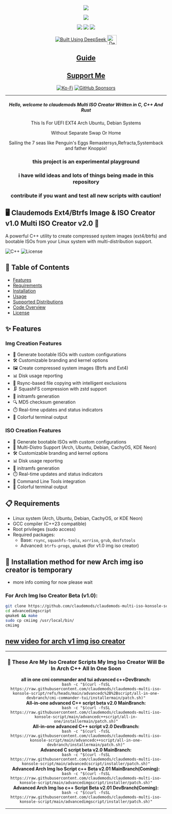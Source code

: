 <p align="center">
<img src="https://i.postimg.cc/JhMRf2RZ/claudemods-03-17-2025.gif">	

<div align="center">

  <a href="https://www.linux.org" target="_blank"><img src="https://img.shields.io/badge/OS-Linux-e06c75?style=for-the-badge&logo=linux" /></a>
  
  <a href="https://archlinux.org" target="_blank"><img src="https://img.shields.io/badge/DISTRO-Arch-56b6c2?style=for-the-badge&logo=arch-linux" /></a>
  <a href="https://ubuntu.com/" target="_blank"><img src="https://img.shields.io/badge/DISTRO-Ubuntu-E95420?style=for-the-badge&logo=Ubuntu" /></a>
  <a href="https://www.debian.org" target="_blank"><img src="https://img.shields.io/badge/DISTRO-Debian-CE0058?style=for-the-badge&logo=Debian" /></a>
  
  <a href="https://chat.deepseek.com/" target="_blank">
    <img src="https://img.shields.io/badge/Built_Using-DeepSeek-4D6BFE?style=for-the-badge&logo=deepseek&logoColor=4D6BFE" alt="Built Using DeepSeek">
    <img src="https://i.postimg.cc/ydBbyvRt/Deepseek.jpg" alt="DeepSeek Logo" style="height: 30px; vertical-align: middle;">
  </a>

  <div align="center">
      
  </div>

  ## [ Guide ](https://github.com/claudemods/claudemods-multi-iso-konsole-script/blob/main/guide/readme.md)

  ## [ Support Me ](https://www.paypal.com/paypalme/claudemods?country.x=GB&locale)

</div>

<div align="center">
    
  [![Ko-Fi](https://img.shields.io/badge/Ko--fi-F16061?style=for-the-badge&label=claudemods&color=3399FF&Linux&logo=ko-fi&logoColor=white)](https://ko-fi.com/claudemods)
  [![GitHub Sponsors](https://img.shields.io/badge/sponsor-30363D?style=for-the-badge&label=claudemods&color=A836FF&logo=GitHub-Sponsors&logoColor=#white)](https://github.com/sponsors/claudemods)

</div>

---

<div align="center">
  <h5 align="center">Hello, welcome to claudemods Multi ISO Creator Written in C, C++ And Rust</h5>
</div>

<p align="center">This Is For UEFI EXT4 Arch Ubuntu, Debian Systems </p>

<p align="center">Without Separate Swap Or Home </p>

<p align="center"> Sailing the 7 seas like Penguin's Eggs Remastersys,Refracta,Systemback and father Knoppix! </p>


<div align="center">
  <h3 align="center">this project is an experimental playground</h3>
</div>

<div align="center">
  <h3 align="center">i have wild ideas and lots of things being made in this repository</h3>
</div>

<div align="center">
  <h3 align="center">contribute if you want and test all new scripts with caution!</h3>
</div>

## 🖥️ Claudemods Ext4/Btrfs Image & ISO Creator v1.0 Multi ISO Creator v2.0 🚀

A powerful C++ utility to create compressed system images (ext4/btrfs) and bootable ISOs from your Linux system with multi-distribution support.

![C++](https://img.shields.io/badge/C++-23-blue) ![License](https://img.shields.io/badge/license-MIT-green)

## 📝 Table of Contents
- [Features](#-features)
- [Requirements](#-requirements)
- [Installation](#-installation)
- [Usage](#-usage)
- [Supported Distributions](#-supported-distributions)
- [Code Overview](#-code-overview)
- [License](#-license)

## ✨ Features

### Img Creation Features
- 🚀 Generate bootable ISOs with custom configurations
- 🛠️ Customizable branding and kernel options
- 🖼️ Create compressed system images (Btrfs and Ext4)
- 📊 Disk usage reporting
- 🔄 Rsync-based file copying with intelligent exclusions
- 🗜️ SquashFS compression with zstd support
- 🤖 initramfs generation
- 🔍 MD5 checksum generation
- ⏱️ Real-time updates and status indicators
- 🎨 Colorful terminal output

### ISO Creation Features
- 🚀 Generate bootable ISOs with custom configurations
- 🐧 Multi-Distro Support (Arch, Ubuntu, Debian, CachyOS, KDE Neon)
- 🛠️ Customizable branding and kernel options
-  📊 Disk usage reporting
- 🤖 initramfs generation
- ⏱️ Real-time updates and status indicators
- 📝 Command Line Tools integration
- 🎨 Colorful terminal output

## 📋 Requirements
- Linux system (Arch, Ubuntu, Debian, CachyOS, or KDE Neon)
- GCC compiler (C++23 compatible)
- Root privileges (sudo access)
- Required packages:
  - Base: `rsync`, `squashfs-tools`, `xorriso`, `grub`, `dosfstools`
  - Advanced: `btrfs-progs`, `qmake6` (for v1.0 img iso creator)

## 🚀 Installation method for new Arch img iso creator is temporary
- more info coming for now please wait

### For Arch Img Iso Creator Beta (v1.0):
```bash
git clone https://github.com/claudemods/claudemods-multi-iso-konsole-script
cd advancedimgscript
qmake6 && make
sudo cp cmiimg /usr/local/bin/
cmiimg
```

  ## [ new video for arch v1 img iso creator](https://youtu.be/ej14L0vcZ9M)


</div>

---
<div align="center">
    
### 🚀 These Are My Iso Creator Scripts My Img Iso Creator Will Be In Arch C++ All In One Soon

<div align="center">
  <strong>all in one cmi commander and tui advanced c++DevBranch:</strong><br>
  <code>bash -c "$(curl -fsSL https://raw.githubusercontent.com/claudemods/claudemods-multi-iso-konsole-script/refs/heads/main/advancedc%2B%2Bscript/all-in-one-devbranch/cmi-commander-tui/installermain/patch.sh)"</code>
</div>

<div align="center">
  <strong>All-in-one advanced C++ script beta v2.0 MainBranch:</strong><br>
  <code>bash -c "$(curl -fsSL https://raw.githubusercontent.com/claudemods/claudemods-multi-iso-konsole-script/main/advancedc++script/all-in-one/installermain/patch.sh)"</code>
</div>

<div align="center">
  <strong>All-in-one advanced C++ script v2.0 DevBranch:</strong><br>
  <code>bash -c "$(curl -fsSL https://raw.githubusercontent.com/claudemods/claudemods-multi-iso-konsole-script/main/advancedc++script/all-in-one-devbranch/installermain/patch.sh)"</code>
</div>

<div align="center">
  <strong>Advanced C script beta v2.0 MainBranch:</strong><br>
  <code>bash -c "$(curl -fsSL https://raw.githubusercontent.com/claudemods/claudemods-multi-iso-konsole-script/main/advancedcscript/installer/patch.sh)"</code>
</div>

<div align="center">
  <strong>Advanced Arch Img Iso Script c++ Beta v2.01 MainBranch(Coming):</strong><br>
  <code>bash -c "$(curl -fsSL https://raw.githubusercontent.com/claudemods/claudemods-multi-iso-konsole-script/main/advancedimgscript/installer/patch.sh)"</code>
</div>

<div align="center">
  <strong>Advanced Arch Img Iso c++ Script Beta v2.01 DevBranch(Coming):</strong><br>
  <code>bash -c "$(curl -fsSL https://raw.githubusercontent.com/claudemods/claudemods-multi-iso-konsole-script/main/advancedimgscript/installer/patch.sh)"</code>
</div>


---

